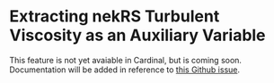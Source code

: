 # Extracting nekRS Turbulent Viscosity as an Auxiliary Variable

This feature is not yet avaiable in Cardinal, but is coming soon.
Documentation will be added in reference to
[this Github issue](https://github.com/neams-th-coe/cardinal/issues/95).
